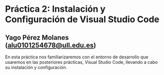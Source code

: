 # Práctica 2: Instalación y Configuración de Visual Studio Code
## Yago Pérez Molanes (alu0101254678@ull.edu.es)
En esta práctica nos familiarizaremos con el entorno de desarrollo que usaremos en las posteriores
prácticas, Visual Studio Code, llevando a cabo su instalación y configuración.
